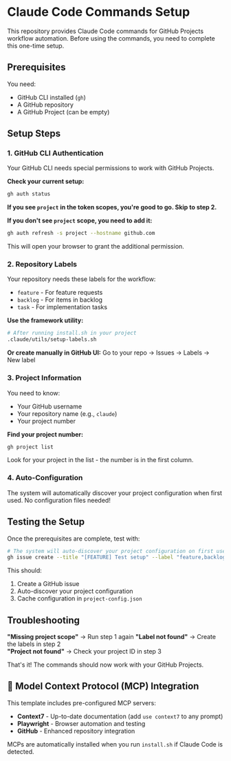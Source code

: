 # Claude Code Commands Setup

This repository provides Claude Code commands for GitHub Projects workflow automation. Before using the commands, you need to complete this one-time setup.

## Prerequisites

You need:
- GitHub CLI installed (`gh`)
- A GitHub repository 
- A GitHub Project (can be empty)

## Setup Steps

### 1. GitHub CLI Authentication

Your GitHub CLI needs special permissions to work with GitHub Projects.

**Check your current setup:**
```bash
gh auth status
```

**If you see `project` in the token scopes, you're good to go. Skip to step 2.**

**If you don't see `project` scope, you need to add it:**
```bash
gh auth refresh -s project --hostname github.com
```
This will open your browser to grant the additional permission.

### 2. Repository Labels

Your repository needs these labels for the workflow:
- `feature` - For feature requests
- `backlog` - For items in backlog  
- `task` - For implementation tasks

**Use the framework utility:**
```bash
# After running install.sh in your project
.claude/utils/setup-labels.sh
```

**Or create manually in GitHub UI:**
Go to your repo → Issues → Labels → New label

### 3. Project Information

You need to know:
- Your GitHub username
- Your repository name (e.g., `claude`)
- Your project number

**Find your project number:**
```bash
gh project list
```
Look for your project in the list - the number is in the first column.

### 4. Auto-Configuration

The system will automatically discover your project configuration when first used. No configuration files needed!

## Testing the Setup

Once the prerequisites are complete, test with:
```bash
# The system will auto-discover your project configuration on first use
gh issue create --title "[FEATURE] Test setup" --label "feature,backlog"
```

This should:
1. Create a GitHub issue  
2. Auto-discover your project configuration
3. Cache configuration in `project-config.json`

## Troubleshooting

**"Missing project scope"** → Run step 1 again
**"Label not found"** → Create the labels in step 2  
**"Project not found"** → Check your project ID in step 3

That's it! The commands should now work with your GitHub Projects.

## 🔌 Model Context Protocol (MCP) Integration

This template includes pre-configured MCP servers:

- **Context7** - Up-to-date documentation (add `use context7` to any prompt)
- **Playwright** - Browser automation and testing
- **GitHub** - Enhanced repository integration

MCPs are automatically installed when you run `install.sh` if Claude Code is detected.